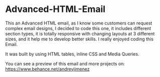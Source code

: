 # Advanced-HTML-Email

This an Advanced HTML email, as I know some customers can request complex email designs, I decided to code this one, it includes different section types, it is totally responsive with changing layouts at 3 different sizes, and it help me to develop better skills. I really enjoyed coding this Email.
 
It was built by using HTML tables, inline CSS and Media Queries.

You can see a preview of this email and more projects on: https://www.behance.net/andreyjimenez
